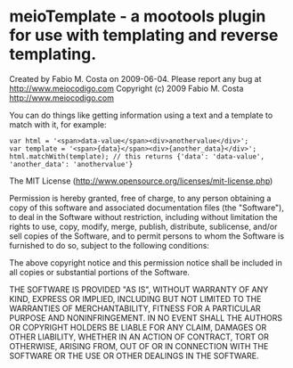 meioTemplate - a mootools plugin for use with templating and reverse templating.
================================================================================

Created by Fabio M. Costa on 2009-06-04. Please report any bug at http://www.meiocodigo.com
Copyright (c) 2009 Fabio M. Costa http://www.meiocodigo.com

You can do things like getting information using a text and a template to match with it, for example:

	var html = '<span>data-value</span><div>anothervalue</div>';
	var template = '<span>{data}</span><div>{another_data}</div>';
	html.matchWith(template); // this returns {'data': 'data-value', 'another_data': 'anothervalue'}
	

The MIT License (http://www.opensource.org/licenses/mit-license.php)

Permission is hereby granted, free of charge, to any person
obtaining a copy of this software and associated documentation
files (the "Software"), to deal in the Software without
restriction, including without limitation the rights to use,
copy, modify, merge, publish, distribute, sublicense, and/or sell
copies of the Software, and to permit persons to whom the
Software is furnished to do so, subject to the following
conditions:

The above copyright notice and this permission notice shall be
included in all copies or substantial portions of the Software.

THE SOFTWARE IS PROVIDED "AS IS", WITHOUT WARRANTY OF ANY KIND,
EXPRESS OR IMPLIED, INCLUDING BUT NOT LIMITED TO THE WARRANTIES
OF MERCHANTABILITY, FITNESS FOR A PARTICULAR PURPOSE AND
NONINFRINGEMENT. IN NO EVENT SHALL THE AUTHORS OR COPYRIGHT
HOLDERS BE LIABLE FOR ANY CLAIM, DAMAGES OR OTHER LIABILITY,
WHETHER IN AN ACTION OF CONTRACT, TORT OR OTHERWISE, ARISING
FROM, OUT OF OR IN CONNECTION WITH THE SOFTWARE OR THE USE OR
OTHER DEALINGS IN THE SOFTWARE.
